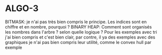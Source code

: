 # ALGO-3
BITMASK: je n'ai pas très bien compris le principe. Les indices sont en chiffre et en nombre, pourquoi ?
BINARY HEAP: Comment sont organisés les nombres dans l'arbre ? selon quelle logique ? 
Pour les exemples avec tri j'ai bien compris et c'est bien clair, par contre, il ya des exemples avec des graphiques je n'ai pas bien compris leur utilité, comme le convex hull par exemple
